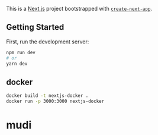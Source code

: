 This is a [Next.js](https://nextjs.org/) project bootstrapped with [`create-next-app`](https://github.com/vercel/next.js/tree/canary/packages/create-next-app).

## Getting Started

First, run the development server:

```bash
npm run dev
# or
yarn dev
```

## docker

```bash
docker build -t nextjs-docker .
docker run -p 3000:3000 nextjs-docker
```
# mudi
